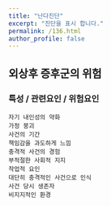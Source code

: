 ```yaml
---
title: "난다진단"
excerpt: "진단을 표시 합니다."
permalink: /136.html
author_profile: false
---
```

## 외상후 증후군의 위험



### 특성 / 관련요인 / 위험요인

>   

    자기 내인성의 약화
    가정 붕괴
    사건의 기간
    책임감을 과도하게 느낌
    충격적 사건의 경험
    부적절한 사회적 지지
    작업적 요인
    대단히 충격적인 사건으로 인식
    사건 당시 생존자
    비지지적인 환경
